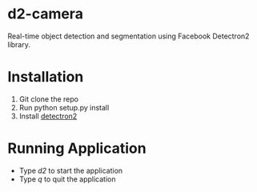 # d2-camera
Real-time object detection and segmentation using Facebook Detectron2 library.

# Installation

1. Git clone the repo
2. Run python setup.py install
3. Install [detectron2](https://detectron2.readthedocs.io/en/latest/tutorials/install.html)


# Running Application
* Type *d2* to start the application
* Type *q* to quit the application
